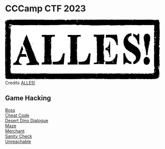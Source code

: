 # CCCamp CTF 2023

![sdfsdf](logo.svg)
<br/>Credits [ALLES!](play.camp.allesctf.net)

## Game Hacking

[Boss](game_hacking/boss/README.md)\
[Cheat Code](game_hacking/cheat_code/README.md)\
[Desert Dino Dialogue](game_hacking/desert_dino_dialogue/README.md)\
[Maze](game_hacking/maze/README.md)\
[Merchant](game_hacking/merchant/README.md)\
[Sanity Check](game_hacking/sanity_check/README.md)\
[Unreachable](game_hacking/unreachable/README.md)
